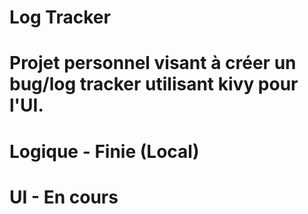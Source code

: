 # Log Tracker
# Projet personnel visant à créer un bug/log tracker utilisant kivy pour l'UI.
#
# Logique - Finie (Local)
# UI - En cours
